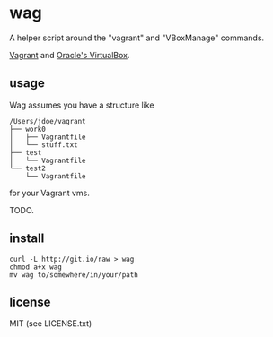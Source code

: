 
# wag #

A helper script around the "vagrant" and "VBoxManage" commands.

[Vagrant](http://vagrantup.com) and [Oracle's VirtualBox](http://www.virtualbox.org/).


## usage ##

Wag assumes you have a structure like

    /Users/jdoe/vagrant
    ├── work0
    │   ├── Vagrantfile
    │   └── stuff.txt
    ├── test
    │   └── Vagrantfile
    └── test2
        └── Vagrantfile

for your Vagrant vms.

TODO.


## install ##

    curl -L http://git.io/raw > wag
    chmod a+x wag
    mv wag to/somewhere/in/your/path


## license ##

MIT (see LICENSE.txt)

